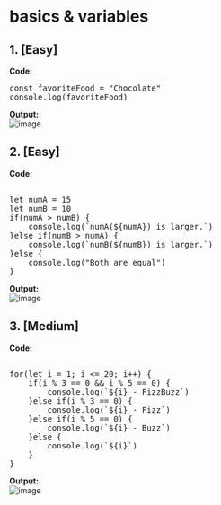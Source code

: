 # basics & variables

## 1. [Easy]

**Code:** 
<pre>
const favoriteFood = "Chocolate"
console.log(favoriteFood)
</pre>

**Output:**   
![image](https://github.com/user-attachments/assets/41f62e5e-e3d9-445b-b442-f81fa08fc525)


## 2. [Easy]  

**Code:**   
<pre>

let numA = 15
let numB = 10
if(numA > numB) {
    console.log(`numA(${numA}) is larger.`)
}else if(numB > numA) {
    console.log(`numB(${numB}) is larger.`)
}else {
    console.log("Both are equal")
}
</pre>

**Output:**  
![image](https://github.com/user-attachments/assets/ed387881-1445-4228-9fee-3e99c3d61bc5)


## 3. [Medium]

**Code:**   
<pre>

for(let i = 1; i <= 20; i++) {
    if(i % 3 == 0 && i % 5 == 0) {
        console.log(`${i} - FizzBuzz`)
    }else if(i % 3 == 0) {
        console.log(`${i} - Fizz`)
    }else if(i % 5 == 0) {
        console.log(`${i} - Buzz`)
    }else {
        console.log(`${i}`)
    }
}
</pre>

**Output:**  
![image](https://github.com/user-attachments/assets/23c0e843-2fe5-45c5-bd52-ea7fcadcd5ed)
